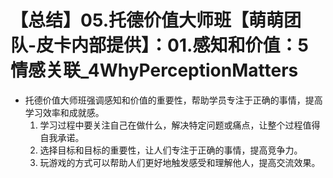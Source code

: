 # 【总结】05.托德价值大师班【萌萌团队-皮卡内部提供】：01.感知和价值：5情感关联_4WhyPerceptionMatters

-   托德价值大师班强调感知和价值的重要性，帮助学员专注于正确的事情，提高学习效率和成就感。
    1.  学习过程中要关注自己在做什么，解决特定问题或痛点，让整个过程值得自我承诺。
    2.  选择目标和目标的重要性，让人们专注于正确的事情，提高竞争力。
    3.  玩游戏的方式可以帮助人们更好地触发感受和理解他人，提高交流效果。